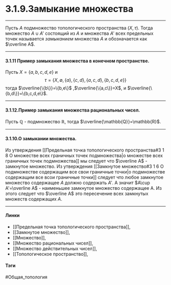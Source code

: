 # 3.1.9.Замыкание множества
***
Пусть $A$ подмножество топологического пространства $(X,\tau)$. Тогда множество $A\cup A'$ состоящий из $A$ и множества $A'$ всех предельных точек называется *замыканием* множества $A$ и обозначается как $\overline A$.
***
#### 3.1.11 Пример замыкания множества в конечном пространстве.
Пусть $X=\{a,b,c,d,e\}$ и 
$$\tau=\{X,\emptyset,\{a\},\{c,d\},\{a,c,d\},\{b,c,d,e\}\}$$ тогда $\overline{\{b\}}=\{b,e\}$ ,$\overline{\{a,c\}}=X$, и $\overline{\{b,d\}}=\{b,c,d,e\}$.
***
#### 3.1.12.Пример замыкания множества рациональных чисел.
Пусть $\mathbb{Q}$ - подмножество $\mathbb{R}$, тогда $\overline{\mathbb{Q}}=\mathbb{R}$.
***
#### 3.1.10.О замыкании множества.
Из утверждения [[Предельная точка топологического пространства#3 1 8 О множестве всех граничных точек подмножества|о множестве всех граничных точек подмножества]] мы следует что $\overline A$ - замкнутое множество. Из утверждения [[Замкнутое множество#3 1 6 О подмножестве содержащим все свои граничные точки|о подмножестве содержащим все всои граничные точки]] следует что любое замкнутое множество содержащее $A$ должно содержать $A'$. А значит $A\cup A'=\overline A$ - наименьшее замкнутое множество содержащее A. Из этого следует что $\overline A$ это пересечение всех замкнутых множеств содержащих $A$.
***
#### Линки
- [[Предельная точка топологического пространства]],
- [[Замкнутое множество]],
- [[Множество]],
- [[Множество рациональных чисел]],
- [[Множество действительных чисел]],
- [[Топологическое пространство]],
#### Тэги 
 #Общая_топология